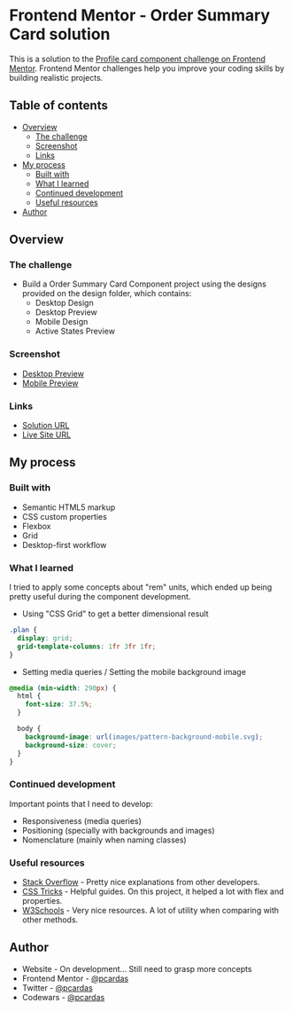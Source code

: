 # Frontend Mentor - Order Summary Card solution

This is a solution to the [Profile card component challenge on Frontend Mentor](https://www.frontendmentor.io/challenges/profile-card-component-cfArpWshJ).
Frontend Mentor challenges help you improve your coding skills by building realistic projects.

## Table of contents

- [Overview](#overview)
  - [The challenge](#the-challenge)
  - [Screenshot](#screenshot)
  - [Links](#links)
- [My process](#my-process)
  - [Built with](#built-with)
  - [What I learned](#what-i-learned)
  - [Continued development](#continued-development)
  - [Useful resources](#useful-resources)
- [Author](#author)

## Overview

### The challenge

- Build a Order Summary Card Component project using the designs provided on the design folder, which contains:
  - Desktop Design
  - Desktop Preview
  - Mobile Design
  - Active States Preview

### Screenshot

- [Desktop Preview](my-solution/desktop-solution.png)
- [Mobile Preview](my-solution/mobile-solution.png)

### Links

- [Solution URL](https://www.frontendmentor.io/solutions/1st-project-replicated-the-design-using-html-and-css-G9oeFOPNH)
- [Live Site URL](https://pcardas.github.io/frontendmentor-profile-card/)

## My process

### Built with

- Semantic HTML5 markup
- CSS custom properties
- Flexbox
- Grid
- Desktop-first workflow

### What I learned

I tried to apply some concepts about "rem" units, which ended up being pretty useful during the component development.

- Using "CSS Grid" to get a better dimensional result

```css
.plan {
  display: grid;
  grid-template-columns: 1fr 3fr 1fr;
}
```

- Setting media queries / Setting the mobile background image

```css
@media (min-width: 290px) {
  html {
    font-size: 37.5%;
  }

  body {
    background-image: url(images/pattern-background-mobile.svg);
    background-size: cover;
  }
}
```

### Continued development

Important points that I need to develop:

- Responsiveness (media queries)
- Positioning (specially with backgrounds and images)
- Nomenclature (mainly when naming classes)

### Useful resources

- [Stack Overflow](https://stackoverflow.com/) - Pretty nice explanations from other developers.
- [CSS Tricks](https://css-tricks.com/) - Helpful guides. On this project, it helped a lot with flex and properties.
- [W3Schools](https://www.w3schools.com/) - Very nice resources. A lot of utility when comparing with other methods.

## Author

- Website - On development... Still need to grasp more concepts
- Frontend Mentor - [@pcardas](https://www.frontendmentor.io/profile/pcardas)
- Twitter - [@pcardas](https://www.twitter.com/__pcardas__)
- Codewars - [@pcardas](https://www.codewars.com/users/__pcardas__)
